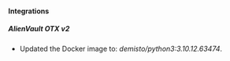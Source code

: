 #### Integrations
##### AlienVault OTX v2
- Updated the Docker image to: *demisto/python3:3.10.12.63474*.
